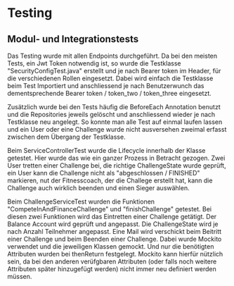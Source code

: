 # Testing

## Modul- und Integrationstests
Das Testing wurde mit allen Endpoints durchgeführt. Da bei den meisten Tests, ein Jwt Token notwendig ist, so wurde die Testklasse "SecurityConfigTest.java" erstellt und je nach Bearer token im Header, für die verschiedenen Rollen eingesetzt. Dabei wird einfach die Testklasse beim Test Importiert und anschliessend je nach Benutzerwunch das dementsprechende Bearer token / token_two / token_three eingesetzt.

Zusätzlich wurde bei den Tests häufig die BeforeEach Annotation benutzt und die Repositories jeweils gelöscht und anschliessend wieder je nach Testklasse neu angelegt. So konnte man alle Test auf einmal laufen lassen und ein User oder eine Challenge wurde nicht ausversehen zweimal erfasst zwischen dem Übergang der Testklasse.

Beim ServiceControllerTest wurde die Lifecycle innerhalb der Klasse getestet. Hier wurde das wie ein ganzer Prozess in Betracht gezogen. Zwei User tretten einer Challenge bei, die richtige ChallengeState wurde geprüft, ein User kann die Challenge nicht als "abgeschlossen / FINISHED" markieren, nut der Fitnesscoach, der die Challege erstellt hat, kann die Challenge auch wirklich beenden und einen Sieger auswählen.

Beim ChallengeServiceTest wurden die Funktionen "CompeteInAndFinanceChallenge" und "finishChallenge" getestet. Bei diesen zwei Funktionen wird das Eintretten einer Challenge getätigt. Der Balance Account wird geprüft und angepasst. Die ChallengeState wird je nach Anzahl Teilnehmer angepasst. Eine Mail wird verschickt beim Beitritt einer Challenge und beim Beenden einer Challenge. Dabei wurde Mockito verwendet und die jeweiligen Klassen gemockt. Und nur die benötigten Attributen wurden bei thenReturn festgelegt. Mockito kann hierfür nützlich sein, da bei den anderen verüfgbaren Attributen (oder falls noch weitere Attributen später hinzugefügt werden) nicht immer neu definiert werden müssen.